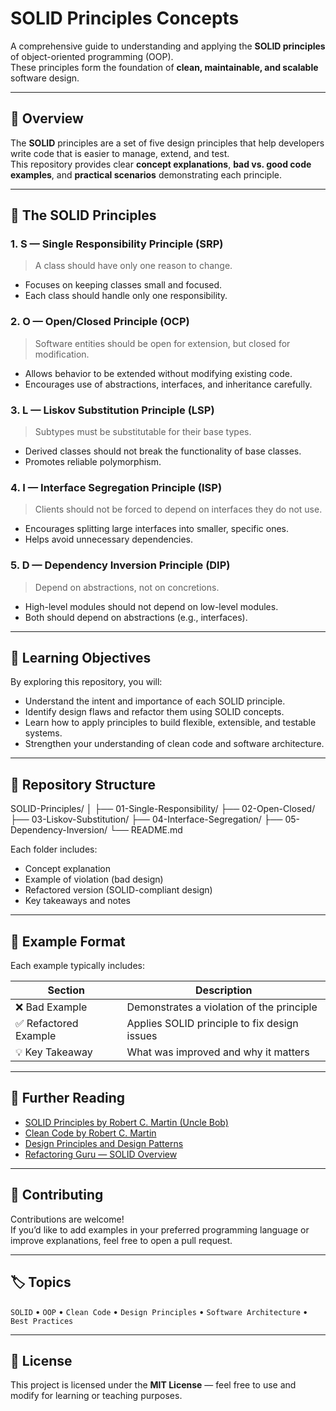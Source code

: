 # SOLID Principles Concepts

A comprehensive guide to understanding and applying the **SOLID principles** of object-oriented programming (OOP).  
These principles form the foundation of **clean, maintainable, and scalable** software design.

---

## 📘 Overview

The **SOLID** principles are a set of five design principles that help developers write code that is easier to manage, extend, and test.  
This repository provides clear **concept explanations**, **bad vs. good code examples**, and **practical scenarios** demonstrating each principle.

---

## 🧩 The SOLID Principles

### 1. **S — Single Responsibility Principle (SRP)**
> A class should have only one reason to change.

- Focuses on keeping classes small and focused.  
- Each class should handle only one responsibility.  

### 2. **O — Open/Closed Principle (OCP)**
> Software entities should be open for extension, but closed for modification.

- Allows behavior to be extended without modifying existing code.  
- Encourages use of abstractions, interfaces, and inheritance carefully.

### 3. **L — Liskov Substitution Principle (LSP)**
> Subtypes must be substitutable for their base types.

- Derived classes should not break the functionality of base classes.  
- Promotes reliable polymorphism.

### 4. **I — Interface Segregation Principle (ISP)**
> Clients should not be forced to depend on interfaces they do not use.

- Encourages splitting large interfaces into smaller, specific ones.  
- Helps avoid unnecessary dependencies.

### 5. **D — Dependency Inversion Principle (DIP)**
> Depend on abstractions, not on concretions.

- High-level modules should not depend on low-level modules.  
- Both should depend on abstractions (e.g., interfaces).

---

## 🧠 Learning Objectives

By exploring this repository, you will:

- Understand the intent and importance of each SOLID principle.  
- Identify design flaws and refactor them using SOLID concepts.  
- Learn how to apply principles to build flexible, extensible, and testable systems.  
- Strengthen your understanding of clean code and software architecture.

---

## 📂 Repository Structure

SOLID-Principles/
│
├── 01-Single-Responsibility/
├── 02-Open-Closed/
├── 03-Liskov-Substitution/
├── 04-Interface-Segregation/
├── 05-Dependency-Inversion/
└── README.md


Each folder includes:
- Concept explanation  
- Example of violation (bad design)  
- Refactored version (SOLID-compliant design)  
- Key takeaways and notes  

---

## 🧩 Example Format

Each example typically includes:

| Section | Description |
|----------|--------------|
| ❌ Bad Example | Demonstrates a violation of the principle |
| ✅ Refactored Example | Applies SOLID principle to fix design issues |
| 💡 Key Takeaway | What was improved and why it matters |

---

## 🧭 Further Reading

- [SOLID Principles by Robert C. Martin (Uncle Bob)](https://en.wikipedia.org/wiki/SOLID)
- [Clean Code by Robert C. Martin](https://www.goodreads.com/book/show/3735293-clean-code)
- [Design Principles and Design Patterns](https://blog.cleancoder.com/)
- [Refactoring Guru — SOLID Overview](https://refactoring.guru/design-patterns/solid)

---

## 💬 Contributing

Contributions are welcome!  
If you’d like to add examples in your preferred programming language or improve explanations, feel free to open a pull request.

---

## 🏷️ Topics

`SOLID` • `OOP` • `Clean Code` • `Design Principles` • `Software Architecture` • `Best Practices`

---

## 📜 License

This project is licensed under the **MIT License** — feel free to use and modify for learning or teaching purposes.
